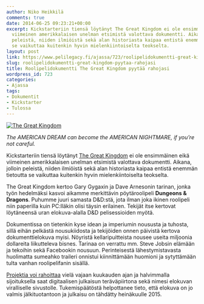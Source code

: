 ```yaml
---
author: Niko Heikkilä
comments: true
date: 2014-06-25 09:23:21+00:00
excerpt: Kickstarteriin tiensä löytänyt The Great Kingdom ei ole ensimmäinen eikä
  viimeinen amerikkalaisen unelman etsimistä valottava dokumentti. Aikana, jolloin
  peleistä, niiden ilmiöistä sekä alan historiasta kaipaa entistä enemmän tietoutta
  se vaikuttaa kuitenkin hyvin mielenkiintoiselta teokselta.
layout: post
link: https://www.pelilegacy.fi/ajassa/723/roolipelidokumentti-great-kingdom-pyytaa-rahojasi
slug: roolipelidokumentti-great-kingdom-pyytaa-rahojasi
title: Roolipelidokumentti The Great Kingdom pyytää rahojasi
wordpress_id: 723
categories:
- Ajassa
tags:
- Dokumentit
- Kickstarter
- Tulossa
---
```


[![The Great Kingdom](http://www.pelilegacy.fi/wp-content/uploads/2014/06/the_great_kingdom.jpg)](http://www.pelilegacy.fi/wp-content/uploads/2014/06/the_great_kingdom.jpg)

_The AMERICAN DREAM can become the AMERICAN NIGHTMARE, if you’re not careful._

Kickstarteriin tiensä löytänyt [The Great Kingdom](http://www.thegreatkingdom.com/) ei ole ensimmäinen eikä viimeinen amerikkalaisen unelman etsimistä valottava dokumentti. Aikana, jolloin peleistä, niiden ilmiöistä sekä alan historiasta kaipaa entistä enemmän tietoutta se vaikuttaa kuitenkin hyvin mielenkiintoiselta teokselta.

The Great Kingdom kertoo Gary Gygaxin ja Dave Arnesonin tarinan, jonka työn hedelmäksi kasvoi aikamme merkittävin pöytäroolipeli **Dungeons & Dragons**. Puhumme juuri samasta D&D:stä, jota ilman joka ikinen roolipeli niin paperilla kuin PC:lläkin olisi täysin erilainen. Tekijät itse kertovat löytäneensä uran elokuva-alalla D&D pelisessioiden myötä.

Dokumentissa on tietenkin kyse idean ja imperiumin noususta ja tuhosta, sillä eihän pelkästä nousukiidosta ja tekijöiden onnen päivistä kertova dokumenttielokuva myisi. Nöyristä kellaripuitteista nousee useita miljoonia dollareita liikutteleva bisnes. Tarinaa on verrattu mm. Steve Jobsin elämään ja tekoihin sekä Facebookin nousuun. Perinteisestä lähestymistavasta huolimatta sumeahko traileri onnistui kiinnittämään huomioni ja sytyttämään tulta vanhan roolipelifanin sisällä.

[Projektia voi rahoittaa](https://www.kickstarter.com/projects/720223857/the-great-kingdom) vielä vajaan kuukauden ajan ja halvimmalla sijoituksella saat digitaalisen julkaisun teräväpiirtona sekä nimesi elokuvan viralliselle sivustolle. Tukemispäätöstä helpottanee tieto, että elokuva on jo valmis jälkituotantoon ja julkaisu on tähdätty heinäkuulle 2015.


